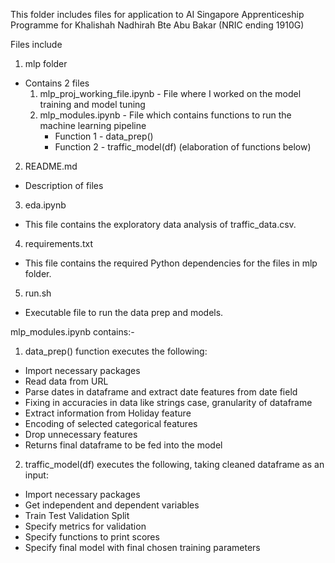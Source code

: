 This folder includes files for application to AI Singapore Apprenticeship Programme for Khalishah Nadhirah Bte Abu Bakar (NRIC ending 1910G)

Files include
1) mlp folder
  - Contains 2 files
    1) mlp_proj_working_file.ipynb - File where I worked on the model training and model tuning
    2) mlp_modules.ipynb - File which contains functions to run the machine learning pipeline
        - Function 1 - data_prep()
        - Function 2 - traffic_model(df)
      (elaboration of functions below)
2) README.md
  - Description of files 
3) eda.ipynb
  - This file contains the exploratory data analysis of traffic_data.csv.
4) requirements.txt
  - This file contains the required Python dependencies for the files in mlp folder.
5) run.sh
  - Executable file to run the data prep and models.

mlp_modules.ipynb contains:-
1) data_prep() function executes the following:
- Import necessary packages
- Read data from URL
- Parse dates in dataframe and extract date features from date field
- Fixing in accuracies in data like strings case, granularity of dataframe
- Extract information from Holiday feature
- Encoding of selected categorical features
- Drop unnecessary features
- Returns final dataframe to be fed into the model

2) traffic_model(df) executes the following, taking cleaned dataframe as an input:
- Import necessary packages
- Get independent and dependent variables
- Train Test Validation Split
- Specify metrics for validation
- Specify functions to print scores
- Specify final model with final chosen training parameters
